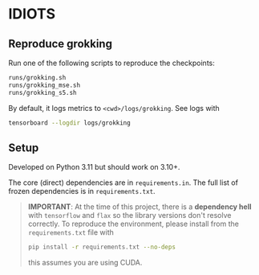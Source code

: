 # IDIOTS

## Reproduce grokking

Run one of the following scripts to reproduce the checkpoints:
```bash
runs/grokking.sh
runs/grokking_mse.sh
runs/grokking_s5.sh
```

By default, it logs metrics to `<cwd>/logs/grokking`. See logs with
```bash
tensorboard --logdir logs/grokking
```

## Setup

Developed on Python 3.11 but should work on 3.10+.

The core (direct) dependencies are in `requirements.in`. The full list of frozen dependencies is in `requirements.txt`.

> **IMPORTANT**: At the time of this project, there is a **dependency hell** with `tensorflow` and `flax` so the library versions don't resolve correctly. To reproduce the environment, please install from the `requirements.txt` file with
> ```bash
> pip install -r requirements.txt --no-deps
> ```
> this assumes you are using CUDA.

